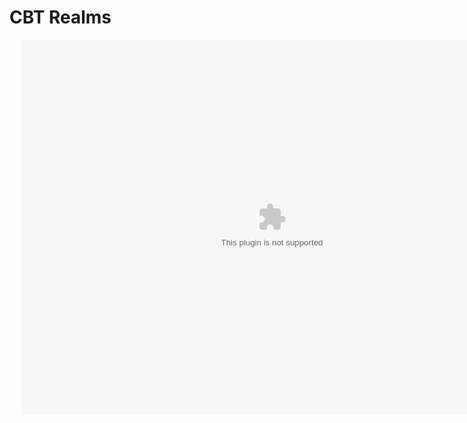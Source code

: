 <html>
  <head>
    <meta name="viewport" content="width=device-width, initial-scale=1">
    <title>CBT Realms</title>
    <h1>CBT Realms</h1>
  </head>
  <link rel="stylesheet" href="index.css">
  <center>
  <body>
    <div class='ripple-background'>
      <div class='circle xxlarge shade1'></div>
      <div class='circle xlarge shade2'></div>
      <div class='circle large shade3'></div>
      <div class='circle mediun shade4'></div>
      <div class='circle small shade5'></div>
    </div>
    <object>
      <div style="position:relative;">
      <div style="position:absolute; top:0px; left:20px; z-index:1; padding:0px;">
      <embed src="https://cbtrealms.github.io/CBTRealms.swf" 
             width="800" 
             height="600" 
             pluginspace="http://www.macromedia.com/go/getflashplayer"
             >
      </div>
      </div>
    </body>
  </center>
</html>
